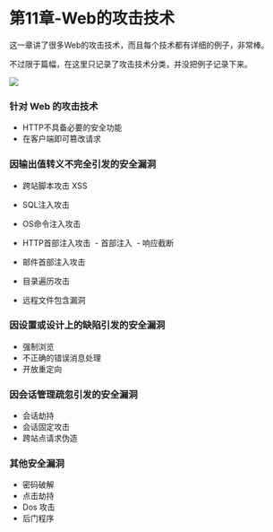 # 第11章-Web的攻击技术

这一章讲了很多Web的攻击技术，而且每个技术都有详细的例子，非常棒。

不过限于篇幅，在这里只记录了攻击技术分类，并没把例子记录下来。


<img src="http://ww4.sinaimg.cn/large/98900c07gw1fajin335f3j21ja19iwq9.jpg"/>


### 针对 Web 的攻击技术

- HTTP不具备必要的安全功能
- 在客户端即可篡改请求

### 因输出值转义不完全引发的安全漏洞

- 跨站脚本攻击 XSS

- SQL注入攻击

- OS命令注入攻击

- HTTP首部注入攻击
  ​	- 首部注入
  ​	- 响应截断

- 邮件首部注入攻击

- 目录遍历攻击

- 远程文件包含漏洞

### 因设置或设计上的缺陷引发的安全漏洞

- 强制浏览
- 不正确的错误消息处理
- 开放重定向

### 因会话管理疏忽引发的安全漏洞

- 会话劫持
- 会话固定攻击
- 跨站点请求伪造

### 其他安全漏洞

- 密码破解
- 点击劫持
- Dos 攻击
- 后门程序